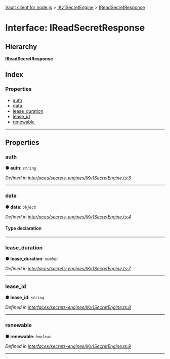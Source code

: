 [Vault client for node.js](../README.md) > [IKv1SecretEngine](../modules/ikv1secretengine.md) > [IReadSecretResponse](../interfaces/ikv1secretengine.ireadsecretresponse.md)

# Interface: IReadSecretResponse

## Hierarchy

**IReadSecretResponse**

## Index

### Properties

* [auth](ikv1secretengine.ireadsecretresponse.md#auth)
* [data](ikv1secretengine.ireadsecretresponse.md#data)
* [lease_duration](ikv1secretengine.ireadsecretresponse.md#lease_duration)
* [lease_id](ikv1secretengine.ireadsecretresponse.md#lease_id)
* [renewable](ikv1secretengine.ireadsecretresponse.md#renewable)

---

## Properties

<a id="auth"></a>

###  auth

**● auth**: *`string`*

*Defined in [interfaces/secrets-engines/IKv1SecretEngine.ts:3](https://github.com/theogravity/vault-client/blob/91e39ec/src/interfaces/secrets-engines/IKv1SecretEngine.ts#L3)*

___
<a id="data"></a>

###  data

**● data**: *`object`*

*Defined in [interfaces/secrets-engines/IKv1SecretEngine.ts:4](https://github.com/theogravity/vault-client/blob/91e39ec/src/interfaces/secrets-engines/IKv1SecretEngine.ts#L4)*

#### Type declaration

[key: `string`]: `any`

___
<a id="lease_duration"></a>

###  lease_duration

**● lease_duration**: *`number`*

*Defined in [interfaces/secrets-engines/IKv1SecretEngine.ts:7](https://github.com/theogravity/vault-client/blob/91e39ec/src/interfaces/secrets-engines/IKv1SecretEngine.ts#L7)*

___
<a id="lease_id"></a>

###  lease_id

**● lease_id**: *`string`*

*Defined in [interfaces/secrets-engines/IKv1SecretEngine.ts:8](https://github.com/theogravity/vault-client/blob/91e39ec/src/interfaces/secrets-engines/IKv1SecretEngine.ts#L8)*

___
<a id="renewable"></a>

###  renewable

**● renewable**: *`boolean`*

*Defined in [interfaces/secrets-engines/IKv1SecretEngine.ts:9](https://github.com/theogravity/vault-client/blob/91e39ec/src/interfaces/secrets-engines/IKv1SecretEngine.ts#L9)*

___

